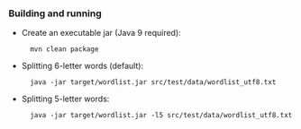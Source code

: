 ### Building and running

* Create an executable jar (Java 9 required):

        mvn clean package

* Splitting 6-letter words (default):

        java -jar target/wordlist.jar src/test/data/wordlist_utf8.txt

* Splitting 5-letter words:

        java -jar target/wordlist.jar -l5 src/test/data/wordlist_utf8.txt
